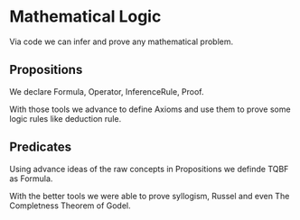 # Mathematical Logic
Via code we can infer and prove any mathematical problem.

## Propositions
We declare Formula, Operator, InferenceRule, Proof.

With those tools we advance to define Axioms and use them to prove some logic rules like deduction rule.

## Predicates
Using advance ideas of the raw concepts in Propositions we definde TQBF as Formula.

With the better tools we were able to prove syllogism, Russel and even The Completness Theorem of Godel.

